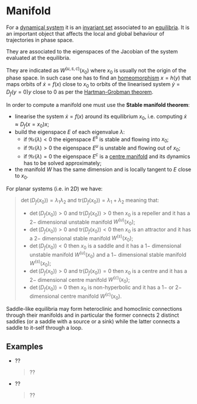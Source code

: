 # Manifold
For a [dynamical system](ContinuousTimeSystem.md) it is an [invariant set](InvariantSet.md) associated to an [equilibria](Equilibrium.md). It is an important object that affects the local and global behaviour of trajectories in phase space.

They are associated to the eigenspaces of the Jacobian of the system evaluated at the equilibria.

They are indicated as $W^{(u,s,c)}(x_0)$ where $x_0$ is usually not the origin of the phase space.
In such case one has to find an [homeomorphism](Homeomorphism.md) $x = h(y)$ that maps orbits of $\dot{x}=f(x)$ close to $x_0$ to orbits of the linearised system $\dot{y}=D_{f}(y=0)y$ close to $0$ as per the [Hartman-Grobman theorem](HartmanGrobmaTheorem.md).

In order to compute a manifold one must use the __Stable manifold theorem__:
- linearise the system $\dot{x}=f(x)$ around its equilibrium $x_0$, i.e. computing $\dot{x}\approx D_{f}(x=x_0)x$;
- build the eigenspace $E$ of each eigenvalue $\lambda$:
  - if $\mathfrak{Re}(\lambda)<0$ the eigenspace $E^s$ is stable and flowing into $x_0$;
  - if $\mathfrak{Re}(\lambda)>0$ the eigenspace $E^u$ is unstable and flowing out of $x_0$;
  - if $\mathfrak{Re}(\lambda)=0$ the eigenspace $E^c$ is a [centre manifold](CentreManifold.md) and its dynamics has to be solved approximately; 
- the manifold $W$ has the same dimension and is locally tangent to $E$ close to $x_0$.

For planar systems (i.e. in $2D$) we have: 
  > $\det(D_f(x_0))=\lambda_1\lambda_2$  and $\text{tr}(D_f(x_0))=\lambda_1+\lambda_2$  meaning that:
  >   - $\det(D_f(x_0))>0$ and $\text{tr}(D_f(x_0))>0$ then $x_0$ is a repeller and it has a $2-$ dimensional unstable manifold $W^{(u)}(x_0)$;
  >   - $\det(D_f(x_0))>0$ and $\text{tr}(D_f(x_0))<0$ then $x_0$ is an attractor and it has a $2-$ dimensional stable manifold $W^{(s)}(x_0)$;
  >   - $\det(D_f(x_0))<0$ then $x_0$ is a saddle and it has a $1-$ dimensional unstable manifold $W^{(u)}(x_0)$ and a $1-$ dimensional stable manifold $W^{(s)}(x_0)$;
  >   - $\det(D_f(x_0))>0$ and $\text{tr}(D_f(x_0))=0$ then $x_0$ is a centre and it has a $2-$ dimensional centre manifold $W^{(c)}(x_0)$;
  >   - $\det(D_f(x_0))=0$ then $x_0$ is non-hyperbolic and it has a $1-$ or $2-$ dimensional centre manifold $W^{(c)}(x_0)$.

Saddle-like equilibria may form heteroclinic and homoclinic connections through their manifolds and in particular the former connects $2$ distinct saddles (or a saddle with a source or a sink) while the latter connects a saddle to it-self through a loop. 

## Examples
* ??
  > ??

* ??
  > ??
